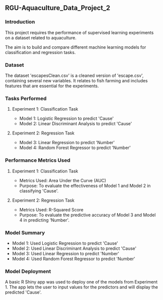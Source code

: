 ## RGU-Aquaculture_Data_Project_2

### Introduction

This project requires the performance of supervised learning experiments on a dataset related to aquaculture. 

The aim is to build and compare different machine learning models for classification and regression tasks.

### Dataset

The dataset 'escapesClean.csv' is a cleaned version of 'escape.csv', containing several new variables. It relates to fish farming and includes features that are essential for the experiments.

### Tasks Performed 

1. Experiment 1: Classification Task
   
   - Model 1: Logistic Regression to predict 'Cause'
   - Model 2: Linear Discriminant Analysis to predict 'Cause'

2. Experiment 2: Regression Task

   - Model 3: Linear Regression to predict 'Number'
   - Model 4: Random Forest Regressor to predict 'Number'

### Performance Metrics Used

1. Experiment 1: Classification Task
   
   - Metrics Used: Area Under the Curve (AUC)
   - Purpose: To evaluate the effectiveness of Model 1 and Model 2 in classifying 'Cause'.

2. Experiment 2: Regression Task
  
   - Metrics Used: R-Squared Score
   - Purpose: To evaluate the predictive accuracy of Model 3 and Model 4 in predicting 'Number'.

### Model Summary

- Model 1: Used Logistic Regression to predict 'Cause'
- Model 2: Used Linear Discriminant Analysis to predict 'Cause'
- Model 3: Used Linear Regression to predict 'Number'
- Model 4: Used Random Forest Regressor to predict 'Number'


### Model Deployment

A basic R Shiny app was used to deploy one of the models from Experiment 1. The app lets the user to input values for the predictors and will display the predicted 'Cause'.


